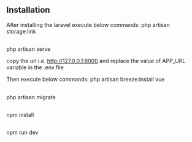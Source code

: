 ## Installation

After installing the laravel execute below commands:
php artisan storage:link
##
php artisan serve

copy the url i.e. http://127.0.0.1:8000 and replace the value of APP_URL variable in the .env file

Then execute below commands: 
php artisan breeze:install vue
##
php artisan migrate
##
npm install
##
npm run dev
